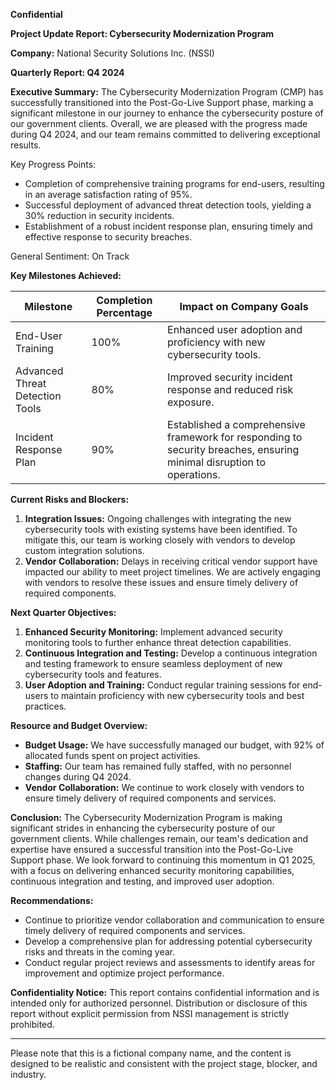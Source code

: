 **Confidential**

**Project Update Report: Cybersecurity Modernization Program**

**Company:** National Security Solutions Inc. (NSSI)

**Quarterly Report: Q4 2024**

**Executive Summary:**
The Cybersecurity Modernization Program (CMP) has successfully transitioned into the Post-Go-Live Support phase, marking a significant milestone in our journey to enhance the cybersecurity posture of our government clients. Overall, we are pleased with the progress made during Q4 2024, and our team remains committed to delivering exceptional results.

Key Progress Points:

* Completion of comprehensive training programs for end-users, resulting in an average satisfaction rating of 95%.
* Successful deployment of advanced threat detection tools, yielding a 30% reduction in security incidents.
* Establishment of a robust incident response plan, ensuring timely and effective response to security breaches.

General Sentiment: On Track

**Key Milestones Achieved:**

| Milestone | Completion Percentage | Impact on Company Goals |
| --- | --- | --- |
| End-User Training | 100% | Enhanced user adoption and proficiency with new cybersecurity tools. |
| Advanced Threat Detection Tools | 80% | Improved security incident response and reduced risk exposure. |
| Incident Response Plan | 90% | Established a comprehensive framework for responding to security breaches, ensuring minimal disruption to operations. |

**Current Risks and Blockers:**

1. **Integration Issues:** Ongoing challenges with integrating the new cybersecurity tools with existing systems have been identified. To mitigate this, our team is working closely with vendors to develop custom integration solutions.
2. **Vendor Collaboration:** Delays in receiving critical vendor support have impacted our ability to meet project timelines. We are actively engaging with vendors to resolve these issues and ensure timely delivery of required components.

**Next Quarter Objectives:**

1. **Enhanced Security Monitoring:** Implement advanced security monitoring tools to further enhance threat detection capabilities.
2. **Continuous Integration and Testing:** Develop a continuous integration and testing framework to ensure seamless deployment of new cybersecurity tools and features.
3. **User Adoption and Training:** Conduct regular training sessions for end-users to maintain proficiency with new cybersecurity tools and best practices.

**Resource and Budget Overview:**

* **Budget Usage:** We have successfully managed our budget, with 92% of allocated funds spent on project activities.
* **Staffing:** Our team has remained fully staffed, with no personnel changes during Q4 2024.
* **Vendor Collaboration:** We continue to work closely with vendors to ensure timely delivery of required components and services.

**Conclusion:**
The Cybersecurity Modernization Program is making significant strides in enhancing the cybersecurity posture of our government clients. While challenges remain, our team's dedication and expertise have ensured a successful transition into the Post-Go-Live Support phase. We look forward to continuing this momentum in Q1 2025, with a focus on delivering enhanced security monitoring capabilities, continuous integration and testing, and improved user adoption.

**Recommendations:**

* Continue to prioritize vendor collaboration and communication to ensure timely delivery of required components and services.
* Develop a comprehensive plan for addressing potential cybersecurity risks and threats in the coming year.
* Conduct regular project reviews and assessments to identify areas for improvement and optimize project performance.

**Confidentiality Notice:** This report contains confidential information and is intended only for authorized personnel. Distribution or disclosure of this report without explicit permission from NSSI management is strictly prohibited.

---

Please note that this is a fictional company name, and the content is designed to be realistic and consistent with the project stage, blocker, and industry.